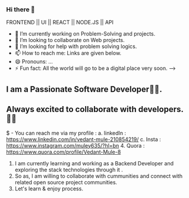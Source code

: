 ### Hi there 👋

FRONTEND || UI || REACT || NODE.JS || API

- 🔭 I’m currently working on Problem-Solving and projects.
- 👯 I’m looking to collaborate on Web projects.
- 🤔 I’m looking for help with problem solving logics.
- 📫 How to reach me: Links are given below.
- 😄 Pronouns: ...
- ⚡ Fun fact: All the world will go to be a digital place very soon.
-->
## I am a Passionate Software Developer👨‍💻.
## Always excited to collaborate with developers.👯‍♀️

$ -  You can reach me via my profile :
   a. linkedIn : https://www.linkedin.com/in/vedant-mule-210854219/
   c. Insta    : https://www.instagram.com/muley635/?hl=bn
   4. Quora    : https://www.quora.com/profile/Vedant-Mule-8
   
1. I am currently learning and working as a Backend Developer and exploring the stack technologies through it .
2. So as, I am willing to collaborate with cummunities and connect with related open source project communities.
3. Let's learn & enjoy process.
